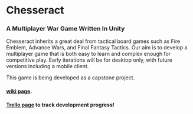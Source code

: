 # Chesseract
### A Multiplayer War Game Written In Unity
Chesseract inherits a great deal from tactical board games such as Fire Emblem, Advance Wars, and Final Fantasy Tactics. Our aim is to develop a multiplayer game that is both easy to learn and complex enough for competitive play. Early iterations will be for desktop only, with future versions including a mobile client.

This game is being developed as a capstone project.

#### [wiki page](https://github.com/SpylerMcCarThief/chesseract/wiki).
#### [Trello page](https://trello.com/b/6nIQNK1d/main) to track development progress!
